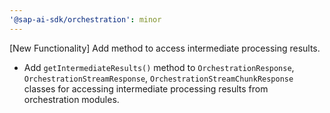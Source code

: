 ```yaml
---
'@sap-ai-sdk/orchestration': minor
---
```


[New Functionality] Add method to access intermediate processing results.
- Add `getIntermediateResults()` method to `OrchestrationResponse`, `OrchestrationStreamResponse`, `OrchestrationStreamChunkResponse` classes for accessing intermediate processing results from orchestration modules.
